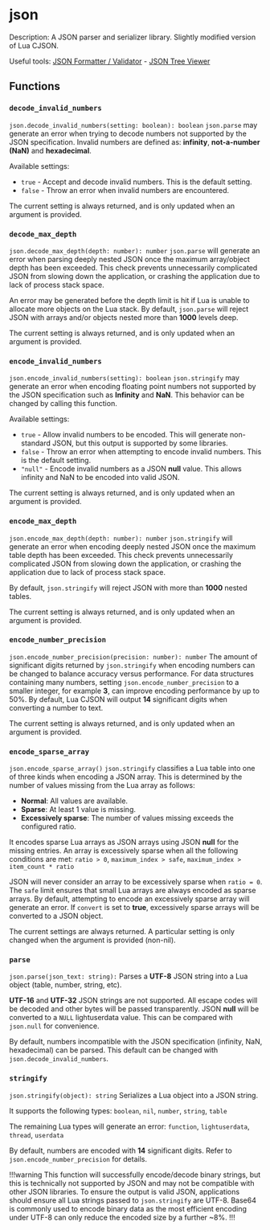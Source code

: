 # json
Description:
A JSON parser and serializer library. Slightly modified version of Lua CJSON.

Useful tools: [JSON Formatter / Validator](https://jsonlint.com/) - [JSON Tree Viewer](http://jsonviewer.stack.hu/)

## Functions

### `decode_invalid_numbers`
`json.decode_invalid_numbers(setting: boolean): boolean`
`json.parse` may generate an error when trying to decode numbers not supported by the JSON specification. Invalid numbers are defined as: **infinity**, **not-a-number (NaN)** and **hexadecimal**.

Available settings:
*   `true` - Accept and decode invalid numbers. This is the default setting.
*   `false` - Throw an error when invalid numbers are encountered.

The current setting is always returned, and is only updated when an argument is provided.

### `decode_max_depth`
`json.decode_max_depth(depth: number): number`
`json.parse` will generate an error when parsing deeply nested JSON once the maximum array/object depth has been exceeded. This check prevents unnecessarily complicated JSON from slowing down the application, or crashing the application due to lack of process stack space.

An error may be generated before the depth limit is hit if Lua is unable to allocate more objects on the Lua stack. By default, `json.parse` will reject JSON with arrays and/or objects nested more than **1000** levels deep.

The current setting is always returned, and is only updated when an argument is provided.

### `encode_invalid_numbers`
`json.encode_invalid_numbers(setting): boolean`
`json.stringify` may generate an error when encoding floating point numbers not supported by the JSON specification such as **Infinity** and **NaN**. This behavior can be changed by calling this function.

Available settings:
*   `true` - Allow invalid numbers to be encoded. This will generate non-standard JSON, but this output is supported by some libraries.
*   `false` - Throw an error when attempting to encode invalid numbers. This is the default setting.
*   `"null"` - Encode invalid numbers as a JSON **null** value. This allows infinity and NaN to be encoded into valid JSON.

The current setting is always returned, and is only updated when an argument is provided.

### `encode_max_depth`
`json.encode_max_depth(depth: number): number`
`json.stringify` will generate an error when encoding deeply nested JSON once the maximum table depth has been exceeded. This check prevents unnecessarily complicated JSON from slowing down the application, or crashing the application due to lack of process stack space.

By default, `json.stringify` will reject JSON with more than **1000** nested tables.

The current setting is always returned, and is only updated when an argument is provided.

### `encode_number_precision`
`json.encode_number_precision(precision: number): number`
The amount of significant digits returned by `json.stringify` when encoding numbers can be changed to balance accuracy versus performance. For data structures containing many numbers, setting `json.encode_number_precision` to a smaller integer, for example **3**, can improve encoding performance by up to 50%. By default, Lua CJSON will output **14** significant digits when converting a number to text.

The current setting is always returned, and is only updated when an argument is provided.

### `encode_sparse_array`
`json.encode_sparse_array()`
`json.stringify` classifies a Lua table into one of three kinds when encoding a JSON array. This is determined by the number of values missing from the Lua array as follows:

*   **Normal**: All values are available.
*   **Sparse**: At least 1 value is missing.
*   **Excessively sparse**: The number of values missing exceeds the configured ratio.

It encodes sparse Lua arrays as JSON arrays using JSON **null** for the missing entries. An array is excessively sparse when all the following conditions are met: `ratio > 0`, `maximum_index > safe`, `maximum_index > item_count * ratio`

JSON will never consider an array to be excessively sparse when `ratio = 0`. The `safe` limit ensures that small Lua arrays are always encoded as sparse arrays. By default, attempting to encode an excessively sparse array will generate an error. If `convert` is set to **true**, excessively sparse arrays will be converted to a JSON object.

The current settings are always returned. A particular setting is only changed when the argument is provided (non-nil).

### `parse`
`json.parse(json_text: string):`
Parses a **UTF-8** JSON string into a Lua object (table, number, string, etc).

**UTF-16** and **UTF-32** JSON strings are not supported. All escape codes will be decoded and other bytes will be passed transparently. JSON **null** will be converted to a `NULL` lightuserdata value. This can be compared with `json.null` for convenience.

By default, numbers incompatible with the JSON specification (infinity, NaN, hexadecimal) can be parsed. This default can be changed with `json.decode_invalid_numbers`.

### `stringify`
`json.stringify(object): string`
Serializes a Lua object into a JSON string.

It supports the following types: `boolean`, `nil`, `number`, `string`, `table`

The remaining Lua types will generate an error: `function`, `lightuserdata`, `thread`, `userdata`

By default, numbers are encoded with **14** significant digits. Refer to `json.encode_number_precision` for details.

!!!warning
This function will successfully encode/decode binary strings, but this is technically not supported by JSON and may not be compatible with other JSON libraries. To ensure the output is valid JSON, applications should ensure all Lua strings passed to `json.stringify` are UTF-8. Base64 is commonly used to encode binary data as the most efficient encoding under UTF-8 can only reduce the encoded size by a further ~8%.
!!!